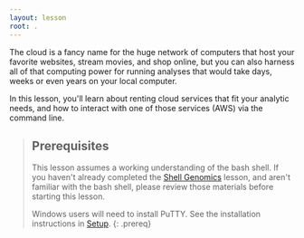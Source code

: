 ```yaml
---
layout: lesson
root: .
---
```

The cloud is a fancy name for the huge network of computers that host your favorite websites,
stream movies, and shop online, but you can also harness all of that computing power for
running analyses that would take days, weeks or even years on your local computer.

In this lesson, you'll learn about renting cloud services that fit your analytic needs,
and how to interact with one of those services (AWS) via the command line. 


> ## Prerequisites
>
> This lesson assumes a working understanding of the bash shell. If you haven't already completed the [Shell Genomics](http://www.datacarpentry.org/shell-genomics/) lesson, and aren't familiar with the bash shell, please review those materials
> before starting this lesson.
> 
> Windows users will need to install PuTTY. See the installation instructions in [Setup](http://www.datacarpentry.org/cloud-genomics/setup/).
{: .prereq}
